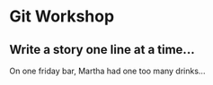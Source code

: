 
# Git Workshop
## Write a story one line at a time...
On one friday bar, Martha had one too many drinks...
